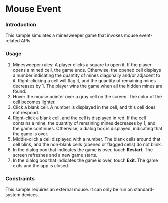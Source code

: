 # Mouse Event

### Introduction

This sample simulates a minesweeper game that invokes mouse event-related APIs.

### Usage

1. Minesweeper rules: A player clicks a square to open it. If the player opens a mined cell, the game ends. Otherwise, the opened cell displays a number indicating the quantity of mines diagonally and/or adjacent to it. Right-clicking a cell will flag it, and the quantity of remaining mines decreases by 1. The player wins the game when all the hidden mines are found.
2. Hover the mouse pointer over a gray cell on the screen. The color of the cell becomes lighter.
3. Click a blank cell. A number is displayed in the cell, and this cell does not respond.
4. Right-click a blank cell, and the cell is displayed in red. If the cell contains a mine, the quantity of remaining mines decreases by 1, and the game continues. Otherwise, a dialog box is displayed, indicating that the game is over.
5. Middle-click a cell displayed with a number. The blank cells around that cell blink, and the non-blank cells (opened or flagged cells) do not blink.
6. In the dialog box that indicates the game is over, touch **Restart**. The screen refreshes and a new game starts.
7. In the dialog box that indicates the game is over, touch **Exit**. The game exits and the app is closed.

### Constraints

This sample requires an external mouse. It can only be run on standard-system devices.
